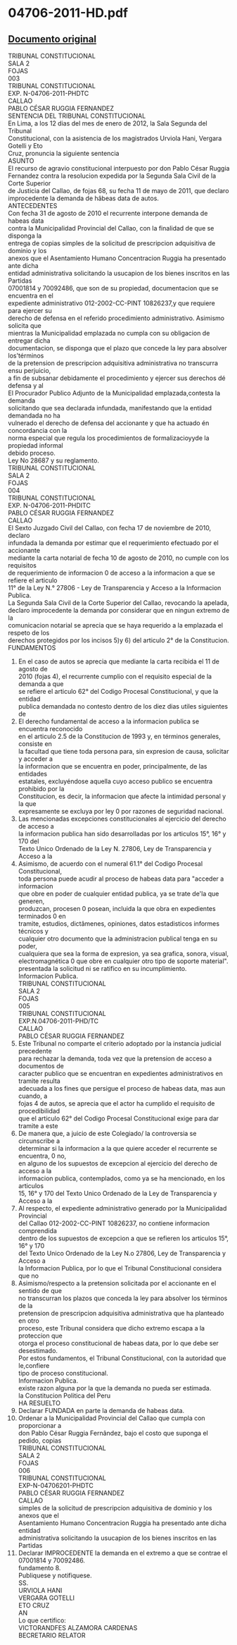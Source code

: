 
04706-2011-HD.pdf
=================
  
[Documento original](https://tc.gob.pe/jurisprudencia/2012/04706-2011-HD.pdf)  
---  
TRIBUNAL CONSTITUCIONAL  
SALA 2  
FOJAS  
003  
TRIBUNAL CONSTITUCIONAL  
EXP. N-04706-2011-PHDTC  
CALLAO  
PABLO CÉSAR RUGGIA FERNANDEZ  
SENTENCIA DEL TRIBUNAL CONSTITUCIONAL  
En Lima, a los 12 dias del mes de enero de 2012, la Sala Segunda del Tribunal  
Constitucional, con la asistencia de los magistrados Urviola Hani, Vergara Gotelli y Eto  
Cruz, pronuncia la siguiente sentencia  
ASUNTO  
El recurso de agravio constitucional interpuesto por don Pablo César Ruggia  
Fernandez contra la resolucion expedida por la Segunda Sala Civil de la Corte Superior  
de Justicia del Callao, de fojas 68, su fecha 11 de mayo de 2011, que declaro  
improcedente la demanda de hâbeas data de autos.  
ANTECEDENTES  
Con fecha 31 de agosto de 2010 el recurrente interpone demanda de habeas data  
contra la Municipalidad Provincial del Callao, con la finalidad de que se disponga la  
entrega de copias simples de la solicitud de prescripcion adquisitiva de dominio y los  
anexos que el Asentamiento Humano Concentracion Ruggia ha presentado ante dicha  
entidad administrativa solicitando la usucapion de los bienes inscritos en las Partidas  
07001814 y 70092486, que son de su propiedad, documentacion que se encuentra en el  
expediente administrativo 012-2002-CC-PINT 10826237,y que requiere para ejercer su  
derecho de defensa en el referido procedimiento administrativo. Asimismo solicita que  
mientras la Municipalidad emplazada no cumpla con su obligacion de entregar dicha  
documentacion, se disponga que el plazo que concede la ley para absolver los'términos  
de la pretension de prescripcion adquisitiva administrativa no transcurra ensu perjuicio,  
a fin de subsanar debidamente el procedimiento y ejercer sus derechos dé defensa y al  
El Procurador Publico Adjunto de la Municipalidad emplazada,contesta la demanda  
solicitando que sea declarada infundada, manifestando que la entidad demandada no ha  
vulnerado el derecho de defensa del accionante y que ha actuado én concordancia con la  
norma especial que regula los procedimientos de formalizacioyyde la propiedad informal  
debido proceso.  
Ley No 28687 y su reglamento.  
TRIBUNAL CONSTITUCIONAL  
SALA 2  
FOJAS  
004  
TRIBUNAL CONSTITUCIONAL  
EXP. N-04706-2011-PHDITC  
PABLO CÉSAR RUGGIA FERNANDEZ  
CALLAO  
El Sexto Juzgado Civil del Callao, con fecha 17 de noviembre de 2010, declaro  
infundada la demanda por estimar que el requerimiento efectuado por el accionante  
mediante la carta notarial de fecha 10 de agosto de 2010, no cumple con los requisitos  
de requerimiento de informacion 0 de acceso a la informacion a que se refiere el articulo  
11° de la Ley N.° 27806 - Ley de Transparencia y Acceso a la Informacion Publica.  
La Segunda Sala Civil de la Corte Superior del Callao, revocando la apelada,  
declaro improcedente la demanda por considerar que en ningun extremo de la  
comunicacion notarial se aprecia que se haya requerido a la emplazada el respeto de los  
derechos protegidos por los incisos 5)y 6) del articulo 2° de la Constitucion.  
FUNDAMENTOS  
1. En el caso de autos se aprecia que mediante la carta recibida el 11 de agosto de  
2010 (fojas 4), el recurrente cumplio con el requisito especial de la demanda a que  
se refiere el articulo 62° del Codigo Procesal Constitucional, y que la entidad  
publica demandada no contesto dentro de los diez dias utiles siguientes de  
2. El derecho fundamental de acceso a la informacion publica se encuentra reconocido  
en el articulo 2.5 de la Constitucion de 1993 y, en términos generales, consiste en  
la facultad que tiene toda persona para, sin expresion de causa, solicitar y acceder a  
la informacion que se encuentra en poder, principalmente, de las entidades  
estatales, excluyéndose aquella cuyo acceso publico se encuentra prohibido por la  
Constitucion, es decir, la informacion que afecte la intimidad personal y la que  
expresamente se excluya por ley 0 por razones de seguridad nacional.  
3. Las mencionadas excepciones constitucionales al ejercicio del derecho de acceso a  
la informacion publica han sido desarrolladas por los articulos 15°, 16° y 170 del  
Texto Unico Ordenado de la Ley N. 27806, Ley de Transparencia y Acceso a la  
4. Asimismo, de acuerdo con el numeral 61.1° del Codigo Procesal Constitucional,  
toda persona puede acudir al proceso de habeas data para "acceder a informacion  
que obre en poder de cualquier entidad publica, ya se trate de'la que generen,  
produzcan, procesen 0 posean, incluida la que obra en expedientes terminados 0 en  
tramite, estudios, dictâmenes, opiniones, datos estadisticos informes técnicos y  
cualquier otro documento que la administracion publical tenga en su poder,  
cualquiera que sea la forma de expresion, ya sea grafica, sonora, visual,  
electromagnética 0 que obre en cualquier otro tipo de soporte material".  
presentada la solicitud ni se ratifico en su incumplimiento.  
Informacion Publica.  
TRIBUNAL CONSTITUCIONAL  
SALA 2  
FOJAS  
005  
TRIBUNAL CONSTITUCIONAL  
EXP.N.04706-2011-PHD/TC  
CALLAO  
PABLO CÉSAR RUGGIA FERNANDEZ  
5. Este Tribunal no comparte el criterio adoptado por la instancia judicial precedente  
para rechazar la demanda, toda vez que la pretension de acceso a documentos de  
caracter publico que se encuentran en expedientes administrativos en tramite resulta  
adecuada a los fines que persigue el proceso de habeas data, mas aun cuando, a  
fojas 4 de autos, se aprecia que el actor ha cumplido el requisito de procedibilidad  
que el articulo 62° del Codigo Procesal Constitucional exige para dar tramite a este  
6. De manera que, a juicio de este Colegiado/ la controversia se circunscribe a  
determinar si la informacion a la que quiere acceder el recurrente se encuentra, 0 no,  
en alguno de los supuestos de excepcion al ejercicio del derecho de acceso a la  
informacion publica, contemplados, como ya se ha mencionado, en los articulos  
15, 16° y 170 del Texto Unico Ordenado de la Ley de Transparencia y Acceso a la  
7. Al respecto, el expediente administrativo generado por la Municipalidad Provincial  
del Callao 012-2002-CC-PINT 10826237, no contiene informacion comprendida  
dentro de los supuestos de excepcion a que se refieren los articulos 15°, 16° y 170  
del Texto Unico Ordenado de la Ley N.o 27806, Ley de Transparencia y Acceso a  
la Informacion Publica, por lo que el Tribunal Constitucional considera que no  
8. Asimismo/respecto a la pretension solicitada por el accionante en el sentido de que  
no transcurran los plazos que conceda la ley para absolver los términos de la  
pretension de prescripcion adquisitiva administrativa que ha planteado en otro  
proceso, este Tribunal considera que dicho extremo escapa a la proteccion que  
otorga el proceso constitucional de habeas data, por lo que debe ser desestimado.  
Por estos fundamentos, el Tribunal Constitucional, con la autoridad que le,confiere  
tipo de proceso constitucional.  
Informacion Publica.  
existe razon alguna por la que la demanda no pueda ser estimada.  
la Constitucion Politica del Peru  
HA RESUELTO  
1. Declarar FUNDADA en parte la demanda de habeas data.  
2. Ordenar a la Municipalidad Provincial del Callao que cumpla con proporcionar a  
don Pablo César Ruggia Fernândez, bajo el costo que suponga el pedido, copias  
TRIBUNAL CONSTITUCIONAL  
SALA 2  
FOJAS  
006  
TRIBUNAL CONSTITUCIONAL  
EXP-N-04706201-PHDTC  
PABLO CÉSAR RUGGIA FERNANDEZ  
CALLAO  
simples de la solicitud de prescripcion adquisitiva de dominio y los anexos que el  
Asentamiento Humano Concentracion Ruggia ha presentado ante dicha entidad  
administrativa solicitando la usucapion de los bienes inscritos en las Partidas  
3. Declarar IMPROCEDENTE la demanda en el extremo a que se contrae el  
07001814 y 70092486.  
fundamento 8.  
Publiquese y notifiquese.  
SS.  
URVIOLA HANI  
VERGARA GOTELLI  
ETO CRUZ  
AN  
Lo que certifico:  
VICTORANDFES ALZAMORA CARDENAS  
BECRETARIO RELATOR